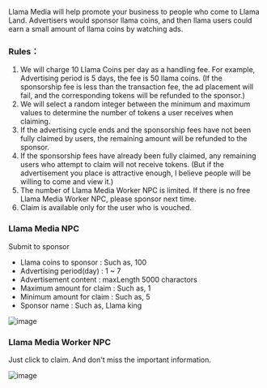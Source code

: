 Llama Media will help promote your business to people who come to Llama Land.
Advertisers would sponsor llama coins, and then llama users could earn a small amount of llama coins by watching ads. 

### Rules：
1. We will charge 10 Llama Coins per day as a handling fee. For example, Advertising period is 5 days, the fee is 50 llama coins. (If the sponsorship fee is less than the transaction fee, the ad placement will fail, and the corresponding tokens will be refunded to the sponsor.)
2. We will select a random integer between the minimum and maximum values to determine the number of tokens a user receives when claiming.
3. If the advertising cycle ends and the sponsorship fees have not been fully claimed by users, the remaining amount will be refunded to the sponsor.
4. If the sponsorship fees have already been fully claimed, any remaining users who attempt to claim will not receive tokens. (But if the advertisement you place is attractive enough, I believe people will be willing to come and view it.)
5. The number of Llama Media Worker NPC is limited. If there is no free Llama Media Worker NPC, please sponsor next time.
6. Claim is available only for the user who is vouched.


### Llama Media NPC
Submit to sponsor
- Llama coins to sponsor : Such as, 100
- Advertising period(day) : 1 ~ 7 
- Advertisement content : maxLength 5000 charactors
- Maximum amount for claim : Such as, 1
- Minimum amount for claim : Such as, 5
- Sponsor name : Such as, Llama king

![image](https://github.com/user-attachments/assets/27acf91b-df39-45e3-9524-b3bebdfb2340)


### Llama Media Worker NPC
Just click to claim. And don't miss the important information.

![image](https://github.com/user-attachments/assets/8760ca47-07b7-4fa5-beaf-3f6f704d59a9)
